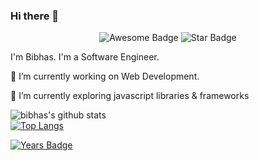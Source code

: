 ### Hi there 👋
<div align="center">
<img src="https://cdn.rawgit.com/sindresorhus/awesome/d7305f38d29fed78fa85652e3a63e154dd8e8829/media/badge.svg" alt="Awesome Badge"/>

<img src="https://img.shields.io/static/v1?label=%F0%9F%8C%9F&message=If%20Useful&style=style=flat&color=BC4E99" alt="Star Badge"/>
</div>

I'm Bibhas. I'm a Software Engineer.

🔭 I’m currently working on Web Development.

🌱 I’m currently exploring javascript libraries & frameworks

![bibhas's github stats](https://github-readme-stats.vercel.app/api?username=bibhas44&show_icons=true&theme=highcontrast)
<br>
[![Top Langs](https://github-readme-stats.vercel.app/api/top-langs/?username=bibhas44&layout=compact)](https://github.com/bibhas44/github-readme-stats)

<a href="https://badges.pufler.dev/years/bibhas44"><img src="https://badges.pufler.dev/years/bibhas44" alt="Years Badge"></a>


<!--
**bibhas44/bibhas44** is a ✨ _special_ ✨ repository because its `README.md` (this file) appears on your GitHub profile.

Here are some ideas to get you started:

- 🔭 I’m currently working on ...
- 🌱 I’m currently learning ...
- 👯 I’m looking to collaborate on ...
- 🤔 I’m looking for help with ...
- 💬 Ask me about ...
- 📫 How to reach me: ...
- 😄 Pronouns: ...
- ⚡ Fun fact: ...
-->
